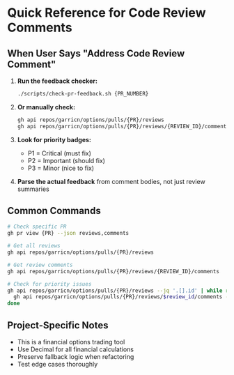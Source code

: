 # Quick Reference for Code Review Comments

## When User Says "Address Code Review Comment"

1. **Run the feedback checker:**
   ```bash
   ./scripts/check-pr-feedback.sh {PR_NUMBER}
   ```

2. **Or manually check:**
   ```bash
   gh api repos/garricn/options/pulls/{PR}/reviews
   gh api repos/garricn/options/pulls/{PR}/reviews/{REVIEW_ID}/comments
   ```

3. **Look for priority badges:**
   - P1 = Critical (must fix)
   - P2 = Important (should fix)
   - P3 = Minor (nice to fix)

4. **Parse the actual feedback** from comment bodies, not just review summaries

## Common Commands
```bash
# Check specific PR
gh pr view {PR} --json reviews,comments

# Get all reviews
gh api repos/garricn/options/pulls/{PR}/reviews

# Get review comments
gh api repos/garricn/options/pulls/{PR}/reviews/{REVIEW_ID}/comments

# Check for priority issues
gh api repos/garricn/options/pulls/{PR}/reviews --jq '.[].id' | while read review_id; do
  gh api repos/garricn/options/pulls/{PR}/reviews/$review_id/comments --jq '.[] | select(.body | contains("P1") or contains("P2") or contains("P3"))'
done
```

## Project-Specific Notes
- This is a financial options trading tool
- Use Decimal for all financial calculations
- Preserve fallback logic when refactoring
- Test edge cases thoroughly
